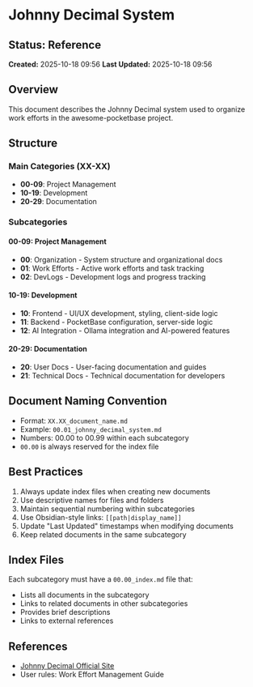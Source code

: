 # Johnny Decimal System

## Status: Reference
**Created:** 2025-10-18 09:56
**Last Updated:** 2025-10-18 09:56

## Overview
This document describes the Johnny Decimal system used to organize work efforts in the awesome-pocketbase project.

## Structure

### Main Categories (XX-XX)
- **00-09**: Project Management
- **10-19**: Development
- **20-29**: Documentation

### Subcategories

#### 00-09: Project Management
- **00**: Organization - System structure and organizational docs
- **01**: Work Efforts - Active work efforts and task tracking
- **02**: DevLogs - Development logs and progress tracking

#### 10-19: Development
- **10**: Frontend - UI/UX development, styling, client-side logic
- **11**: Backend - PocketBase configuration, server-side logic
- **12**: AI Integration - Ollama integration and AI-powered features

#### 20-29: Documentation
- **20**: User Docs - User-facing documentation and guides
- **21**: Technical Docs - Technical documentation for developers

## Document Naming Convention
- Format: `XX.XX_document_name.md`
- Example: `00.01_johnny_decimal_system.md`
- Numbers: 00.00 to 00.99 within each subcategory
- `00.00` is always reserved for the index file

## Best Practices
1. Always update index files when creating new documents
2. Use descriptive names for files and folders
3. Maintain sequential numbering within subcategories
4. Use Obsidian-style links: `[[path|display_name]]`
5. Update "Last Updated" timestamps when modifying documents
6. Keep related documents in the same subcategory

## Index Files
Each subcategory must have a `00.00_index.md` file that:
- Lists all documents in the subcategory
- Links to related documents in other subcategories
- Provides brief descriptions
- Links to external references

## References
- [Johnny Decimal Official Site](https://johnnydecimal.com/)
- User rules: Work Effort Management Guide


